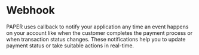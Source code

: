# Webhook

PAPER uses callback to notify your application any time an event happens on your account like when the customer completes the payment process or when transaction status changes. 
These notifications help you to update payment status or take suitable actions in real-time.